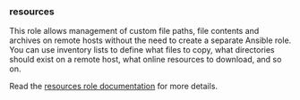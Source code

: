 ### resources

This role allows management of custom file paths, file contents and
archives on remote hosts without the need to create a separate Ansible
role. You can use inventory lists to define what files to copy, what
directories should exist on a remote host, what online resources to
download, and so on.

Read the [resources role documentation](https://docs.debops.org/en/master/ansible/roles/resources/) for more details.
